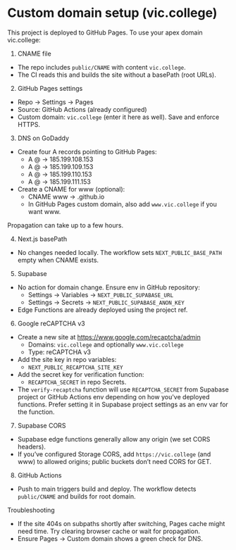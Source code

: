 # Custom domain setup (vic.college)

This project is deployed to GitHub Pages. To use your apex domain vic.college:

1) CNAME file
- The repo includes `public/CNAME` with content `vic.college`.
- The CI reads this and builds the site without a basePath (root URLs).

2) GitHub Pages settings
- Repo → Settings → Pages
- Source: GitHub Actions (already configured)
- Custom domain: `vic.college` (enter it here as well). Save and enforce HTTPS.

3) DNS on GoDaddy
- Create four A records pointing to GitHub Pages:
  - A @ → 185.199.108.153
  - A @ → 185.199.109.153
  - A @ → 185.199.110.153
  - A @ → 185.199.111.153
- Create a CNAME for www (optional):
  - CNAME www → <your-username>.github.io
  - In GitHub Pages custom domain, also add `www.vic.college` if you want www.

Propagation can take up to a few hours.

4) Next.js basePath
- No changes needed locally. The workflow sets `NEXT_PUBLIC_BASE_PATH` empty when CNAME exists.

5) Supabase
- No action for domain change. Ensure env in GitHub repository:
  - Settings → Variables → `NEXT_PUBLIC_SUPABASE_URL`
  - Settings → Secrets → `NEXT_PUBLIC_SUPABASE_ANON_KEY`
- Edge Functions are already deployed using the project ref.

6) Google reCAPTCHA v3
- Create a new site at https://www.google.com/recaptcha/admin
  - Domains: `vic.college` and optionally `www.vic.college`
  - Type: reCAPTCHA v3
- Add the site key in repo variables:
  - `NEXT_PUBLIC_RECAPTCHA_SITE_KEY`
- Add the secret key for verification function:
  - `RECAPTCHA_SECRET` in repo Secrets.
- The `verify-recaptcha` function will use `RECAPTCHA_SECRET` from Supabase project or GitHub Actions env depending on how you've deployed functions. Prefer setting it in Supabase project settings as an env var for the function.

7) Supabase CORS
- Supabase edge functions generally allow any origin (we set CORS headers).
- If you’ve configured Storage CORS, add `https://vic.college` (and www) to allowed origins; public buckets don’t need CORS for GET.

8) GitHub Actions
- Push to main triggers build and deploy. The workflow detects `public/CNAME` and builds for root domain.

Troubleshooting
- If the site 404s on subpaths shortly after switching, Pages cache might need time. Try clearing browser cache or wait for propagation.
- Ensure Pages → Custom domain shows a green check for DNS.
